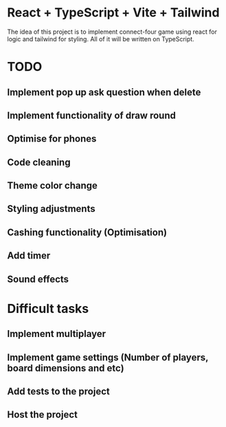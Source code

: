 # React + TypeScript + Vite + Tailwind

The idea of this project is to implement connect-four game using react for logic and tailwind for styling. All of it will be written on TypeScript.

# TODO

## Implement pop up ask question when delete

## Implement functionality of draw round

## Optimise for phones

## Code cleaning

## Theme color change

## Styling adjustments

## Cashing functionality (Optimisation)

## Add timer

## Sound effects

# Difficult tasks

## Implement multiplayer

## Implement game settings (Number of players, board dimensions and etc)

## Add tests to the project

## Host the project
